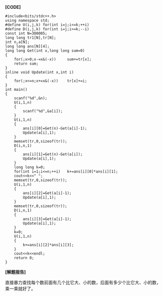 **[CODE]**

	#include<bits/stdc++.h>
	using namespace std;
	#define U(i,j,k) for(int i=j;i<=k;++i)
	#define D(i,j,k) for(int i=j;i>=k;--i)
	const int N=300005;
	long long tr1[N],tr[N];
	int n,a[N];
	long long ans[N][4];
	long long Get(int x,long long sum=0)
	{
		for(;x>0;x-=x&(-x))		sum+=tr[x];
		return sum;
	}
	inline void Update(int x,int i)
	{
		for(;x<=n;x+=x&(-x))	tr[x]+=i;
	}
	int main()
	{
		scanf("%d",&n);
		U(i,1,n)
		{
			scanf("%d",&a[i]);
		}
		U(i,1,n)
		{
			ans[i][0]=Get(n)-Get(a[i]-1);
			Update(a[i],1);
		}
		memset(tr,0,sizeof(tr));
		D(i,n,1)
		{
			ans[i][1]=Get(n)-Get(a[i]);
			Update(a[i],1);
		}
		long long k=0;
		for(int i=1;i<=n;++i)	k+=ans[i][0]*ans[i][1];
		cout<<k<<" ";
		memset(tr,0,sizeof(tr));
		U(i,1,n)
		{
			ans[i][2]=Get(a[i]-1);
			Update(a[i],1);
		}
		memset(tr,0,sizeof(tr));
		D(i,n,1)	
		{
			ans[i][3]=Get(a[i]-1);
			Update(a[i],1);
		}
		k=0;
		U(i,1,n)
		{
			k+=ans[i][2]*ans[i][3];
		}
		cout<<k<<endl;
		return 0;
	}
  
  **[解题报告]**
  
  直接暴力查找每个数前面有几个比它大、小的数，后面有多少个比它大、小的数，乘一乘就好了。

